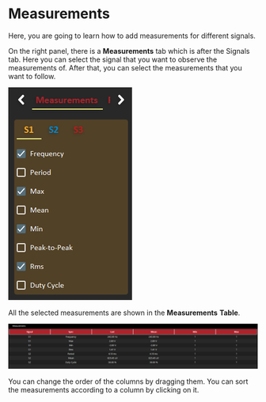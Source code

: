 # Measurements

Here, you are going to learn how to add measurements for different signals. 

On the right panel, there is a **Measurements** tab which is after the Signals tab. Here you can select the signal that you want to observe the measurements of. After that, you can select the measurements that you want to follow.

![](../../../../.gitbook/assets/image%20%287%29.png)

All the selected measurements are shown in the **Measurements** **Table**.

![](../../../../.gitbook/assets/image%20%2832%29.png)

You can change the order of the columns by dragging them. You can sort the measurements according to a column by clicking on it. 

